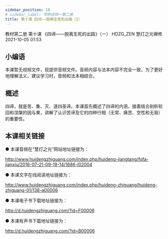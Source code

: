 ```yaml
---
sidebar_position: 10
# sidebar_label: 学修说明～第二册
title: 第十课 四谛——脱离生死的出路（1）
---
```

教材第二册 第十课 《四谛——脱离生死的出路》（一）
HDZG_ZEN 慧灯之光禅修 2021-10-05 01:53

## 小编语

本课暂无视频文件，现提供音频文件。音频内容与法本内容不完全一致，为了更好地理解法义，建议学习时，音频和法本相结合。

## 概述

四谛，就是苦、集、灭、道四圣谛。本课首先概述了四谛的内涵，接着结合剖析轮回和涅槃的因与果，讲解了认识苦谛及它的四种行相（无常、痛苦、空性和无我）的重要性。

## 本课相关链接

●  本课音频在“慧灯之光”网站地址链接为：

http://www.huidengzhiguang.com/index.php/huideng-jiangtang/fofa-jianxiu/2016-07-21-09-19-14/1686-l02004

●  本课文字在线阅读地址链接为：

http://www.huidengzhiguang.com/index.php/huideng-zhiguang/huideng-zhiguang-01/138-a00006

●  本课电子书下载地址链接为：

http://d.huidengzhiguang.com/?id=F00006

●  本课有声书下载地址链接为：

http://d.huidengzhiguang.com/?id=B00006
